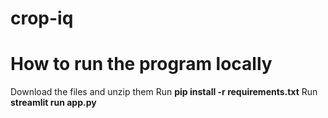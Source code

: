 # crop-iq

# How to run the program locally

Download the files and unzip them
Run **pip install -r requirements.txt**
Run **streamlit run app.py**
